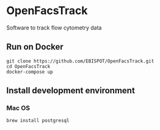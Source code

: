 # OpenFacsTrack
Software to track flow cytometry data

## Run on Docker

```
git clone https://github.com/EBISPOT/OpenFacsTrack.git
cd OpenFacsTrack
docker-compose up
```

## Install development environment

### Mac OS

```
brew install postgresql
```

